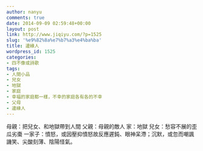 ```yaml
---
author: nanyu
comments: true
date: 2014-09-09 02:59:48+00:00
layout: post
link: http://www.jiqiyu.com/?p=1525
slug: '%e9%82%8a%e7%b7%a3%e4%ba%ba'
title: 邊緣人
wordpress_id: 1525
categories:
- 四不像或詩歌
tags:
- 人間小品
- 兒女
- 地獄
- 家庭
- 幸福的家庭都一樣，不幸的家庭各有各的不幸
- 父母
- 邊緣人
---
```


母親：把兒女、和地獄帶到人間
父親：母親的敵人
家：地獄
兒女：愁容不展的歪瓜劣棗
一家子：憤怒，或因壓抑憤怒故反應遲鈍、眼神呆滯；沉默，或忽而嘲諷譏笑、尖酸刻薄、陰陽怪氣。


